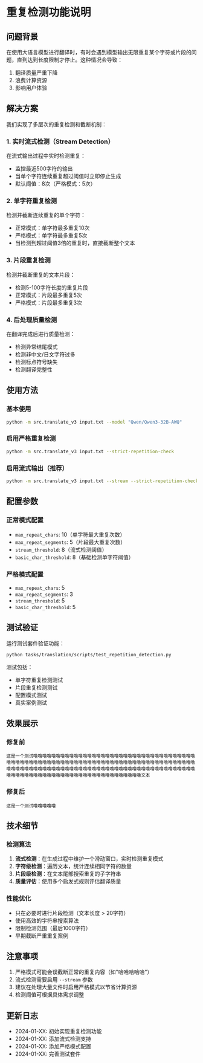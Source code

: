 # 重复检测功能说明

## 问题背景

在使用大语言模型进行翻译时，有时会遇到模型输出无限重复某个字符或片段的问题，直到达到长度限制才停止。这种情况会导致：

1. 翻译质量严重下降
2. 浪费计算资源
3. 影响用户体验

## 解决方案

我们实现了多层次的重复检测和截断机制：

### 1. 实时流式检测（Stream Detection）

在流式输出过程中实时检测重复：
- 监控最近500字符的输出
- 当单个字符连续重复超过阈值时立即停止生成
- 默认阈值：8次（严格模式：5次）

### 2. 单字符重复检测

检测并截断连续重复的单个字符：
- 正常模式：单字符最多重复10次
- 严格模式：单字符最多重复5次
- 当检测到超过阈值3倍的重复时，直接截断整个文本

### 3. 片段重复检测

检测并截断重复的文本片段：
- 检测5-100字符长度的重复片段
- 正常模式：片段最多重复5次
- 严格模式：片段最多重复3次

### 4. 后处理质量检测

在翻译完成后进行质量检测：
- 检测异常结尾模式
- 检测非中文/日文字符过多
- 检测标点符号缺失
- 检测翻译完整性

## 使用方法

### 基本使用

```bash
python -m src.translate_v3 input.txt --model "Qwen/Qwen3-32B-AWQ"
```

### 启用严格重复检测

```bash
python -m src.translate_v3 input.txt --strict-repetition-check
```

### 启用流式输出（推荐）

```bash
python -m src.translate_v3 input.txt --stream --strict-repetition-check
```

## 配置参数

### 正常模式配置
- `max_repeat_chars`: 10（单字符最大重复次数）
- `max_repeat_segments`: 5（片段最大重复次数）
- `stream_threshold`: 8（流式检测阈值）
- `basic_char_threshold`: 8（基础检测单字符阈值）

### 严格模式配置
- `max_repeat_chars`: 5
- `max_repeat_segments`: 3
- `stream_threshold`: 5
- `basic_char_threshold`: 5

## 测试验证

运行测试套件验证功能：

```bash
python tasks/translation/scripts/test_repetition_detection.py
```

测试包括：
- 单字符重复检测测试
- 片段重复检测测试
- 配置模式测试
- 真实案例测试

## 效果展示

### 修复前
```
这是一个测试噜噜噜噜噜噜噜噜噜噜噜噜噜噜噜噜噜噜噜噜噜噜噜噜噜噜噜噜噜噜噜噜噜噜噜噜噜噜噜噜噜噜噜噜噜噜噜噜噜噜噜噜噜噜噜噜噜噜噜噜噜噜噜噜噜噜噜噜噜噜噜噜噜噜噜噜噜噜噜噜噜噜噜噜噜噜噜噜噜噜噜噜噜噜噜噜噜噜噜噜噜噜噜噜噜噜噜噜噜噜噜噜噜噜噜噜噜噜噜噜噜噜噜噜噜噜噜噜噜噜噜噜噜噜噜噜噜噜噜噜噜噜噜噜噜噜噜噜噜噜文本
```

### 修复后
```
这是一个测试噜噜噜噜噜
```

## 技术细节

### 检测算法

1. **流式检测**：在生成过程中维护一个滑动窗口，实时检测重复模式
2. **字符级检测**：遍历文本，统计连续相同字符的数量
3. **片段级检测**：在文本尾部搜索重复的子字符串
4. **质量评估**：使用多个启发式规则评估翻译质量

### 性能优化

- 只在必要时进行片段检测（文本长度 > 20字符）
- 使用高效的字符串搜索算法
- 限制检测范围（最后1000字符）
- 早期截断严重重复案例

## 注意事项

1. 严格模式可能会误截断正常的重复内容（如"哈哈哈哈哈"）
2. 流式检测需要启用 `--stream` 参数
3. 建议在处理大量文件时启用严格模式以节省计算资源
4. 检测阈值可根据具体需求调整

## 更新日志

- 2024-01-XX: 初始实现重复检测功能
- 2024-01-XX: 添加流式检测支持
- 2024-01-XX: 添加严格模式配置
- 2024-01-XX: 完善测试套件
